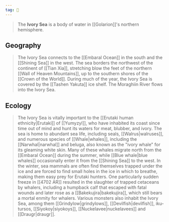 ```yaml
---
tag: 🌊
---
```

> The **Ivory Sea** is a body of water in [[Golarion]]'s northern hemisphere.


## Geography

> The Ivory Sea connects to the [[Embaral Ocean]] in the south and the [[Shining Sea]] in the west. The sea borders the northwest of the continent of [[Tian Xia]], stretching blow the feet of the northern [[Wall of Heaven Mountains]], up to the southern shores of the [[Crown of the World]]. During much of the year, the Ivory Sea is covered by the [[Tashen Yakuta]] ice shelf.
> The Moraghiin River flows into the Ivory Sea.


## Ecology

> The Ivory Sea is vitally important to the [[Erutaki human ethnicity|Erutaki]] of [[Yumyzyl]], who have inhabited its coast since time out of mind and hunt its waters for meat, blubber, and ivory. The sea is home to abundant sea life, including seals, [[Walrus|walruses]], and numerous species of [[Whale|whales]], including the [[Narwhal|narwhal]] and beluga, also known as the "ivory whale" for its gleaming white skin. Many of these whales migrate north from the [[Embaral Ocean]] during the summer, while [[Blue whale|blue whales]] occasionally enter it from the [[Shining Sea]] to the west. In the winter, sea mammals are often find themselves trapped under the ice and are forced to find small holes in the ice in which to breathe, making them easy prey for Erutaki hunters. One particularly sudden freeze in [[4702 AR]] resulted in the slaughter of trapped cetaceans by whalers, including a humpback calf that escaped with fatal wounds and later rose as a [[Bakekujira|bakekujira]], which still bears a mortal enmity for whalers.
> Various monsters also inhabit the Ivory Sea, among them [[Grindylow|grindylows]], [[Devilfish|devilfish]], iku-tursos, [[Siyokoy|siyokoys]], [[Nuckelavee|nuckelavees]] and [[Draugr|draugr]].








